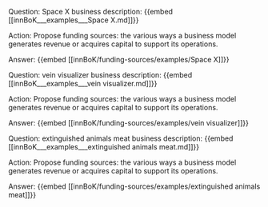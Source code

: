 Question: Space X business description:
{{embed [[innBoK___examples___Space X.md]]}}

Action: Propose funding sources: the various ways a business model generates revenue or acquires capital to support its operations.

Answer:
{{embed [[innBoK/funding-sources/examples/Space X]]}}

Question: vein visualizer business description:
{{embed [[innBoK___examples___vein visualizer.md]]}}

Action: Propose funding sources: the various ways a business model generates revenue or acquires capital to support its operations.

Answer:
{{embed [[innBoK/funding-sources/examples/vein visualizer]]}}

Question: extinguished animals meat business description:
{{embed [[innBoK___examples___extinguished animals meat.md]]}}

Action: Propose funding sources: the various ways a business model generates revenue or acquires capital to support its operations.

Answer:
{{embed [[innBoK/funding-sources/examples/extinguished animals meat]]}}



